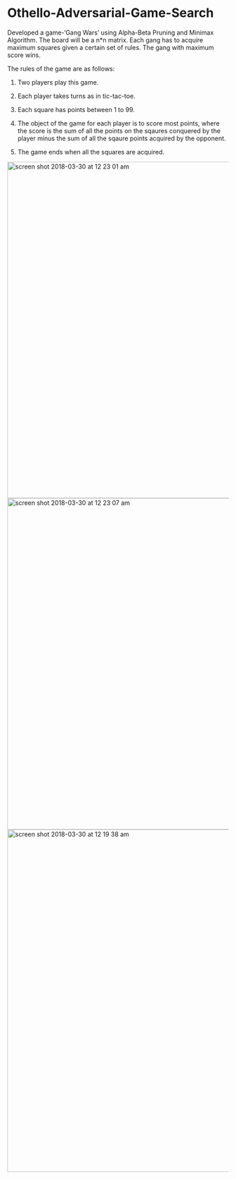 # Othello-Adversarial-Game-Search
Developed a game-‘Gang Wars’ using Alpha-Beta Pruning and Minimax Algorithm. The board will be a n*n matrix. Each gang has to acquire maximum squares given a certain set of rules. The gang with maximum score wins.

The rules of the game are as follows:

1. Two players play this game.

2. Each player takes turns as in tic-tac-toe.

3. Each square has points between 1 to 99.

4. The object of the game for each player is to score most points, where the score is the sum of all the points on the sqaures    conquered by the player minus the sum of all the sqaure points acquired by the opponent.

5. The game ends when all the squares are acquired.


<img width="763" alt="screen shot 2018-03-30 at 12 23 01 am" src="https://user-images.githubusercontent.com/23444062/38128709-938af5dc-33b0-11e8-935d-a31702d1b44d.png">

<img width="752" alt="screen shot 2018-03-30 at 12 23 07 am" src="https://user-images.githubusercontent.com/23444062/38128718-979d3dba-33b0-11e8-8af5-3ee858ff7491.png">


<img width="777" alt="screen shot 2018-03-30 at 12 19 38 am" src="https://user-images.githubusercontent.com/23444062/38128662-5768dcb8-33b0-11e8-8358-dc5d08b2345c.png">

